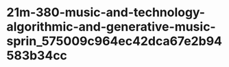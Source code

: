 # 21m-380-music-and-technology-algorithmic-and-generative-music-sprin_575009c964ec42dca67e2b94583b34cc